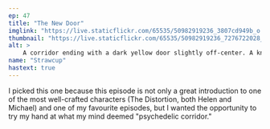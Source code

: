 ```yaml
---
ep: 47
title: "The New Door"
imglink: "https://live.staticflickr.com/65535/50982919236_3807cd949b_o.jpg"
thumbnail: "https://live.staticflickr.com/65535/50982919236_7276722028_q.jpg"
alt: >
    A corridor ending with a dark yellow door slightly off-center. A knobbly hand with long fingers is reaching out from behind the door. The floor is pale yellow with a black rug running into the wall. The right wall goes from red to blue to purple, with green lights near the ceiling and mirrors across the surface. The left wall is green and in large green letters reads, &quot;There&#x27;s no left turns&quot;.
name: "Strawcup"
hastext: true
---
```

I picked this one because this episode is not only a great introduction to one of the most well-crafted characters (The Distortion, both Helen and Michael) and one of my favourite episodes, but I wanted the opportunity to try my hand at what my mind deemed "psychedelic corridor."
